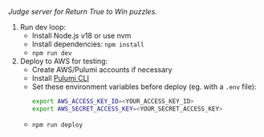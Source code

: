 _Judge server for Return True to Win puzzles._

1. Run dev loop:
   - Install Node.js v18 or use nvm
   - Install dependencies: `npm install`
   - `npm run dev`
1. Deploy to AWS for testing:
   - Create AWS/Pulumi accounts if necessary
   - Install [Pulumi CLI](https://www.pulumi.com/docs/clouds/aws/get-started/begin/)
   - Set these environment variables before deploy (eg. with a `.env` file):
     ```sh
     export AWS_ACCESS_KEY_ID=<YOUR_ACCESS_KEY_ID>
     export AWS_SECRET_ACCESS_KEY=<YOUR_SECRET_ACCESS_KEY>
     ```
   - `npm run deploy`
